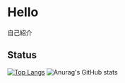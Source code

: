 # Hello
自己紹介

## Status

[![Top Langs](https://github-readme-stats.vercel.app/api/top-langs/?username=dxe58709)](https://github.com/dxe58709/github-readme-stats)
![Anurag's GitHub stats](https://github-readme-stats.vercel.app/api?username=dxe58709&show_icons=true&theme=dracula)
